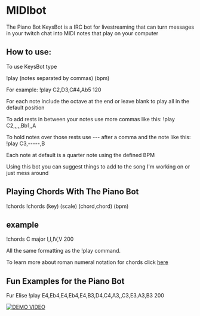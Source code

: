 # MIDIbot

The Piano Bot
KeysBot is a IRC bot for livestreaming that can turn messages in your twitch chat into MIDI notes that play on your computer


## How to use:

To use KeysBot type

!play (notes separated by commas) (bpm)

For example: !play C2,D3,C#4,Ab5 120

For each note include the octave at the end or leave blank to play all in the default position

To add rests in between your notes use more commas like this: !play C2,,,,,Bb1,,A

To hold notes over those rests use --- after a comma and the note like this: !play C3,-----,B

Each note at default is a quarter note using the defined BPM

Using this bot you can suggest things to add to the song I'm working on or just mess around

## Playing Chords With The Piano Bot
!chords
!chords (key) (scale) (chord,chord) (bpm)

## example
!chords C major I,I,IV,V 200

All the same formatting as the !play command.

To learn more about roman numeral notation for chords click [here](https://peterburk.github.io/chordProgressions/index.html#1e)

## Fun Examples for the Piano Bot
Fur Elise
!play E4,Eb4,E4,Eb4,E4,B3,D4,C4,A3,,C3,E3,A3,B3 200

[![DEMO VIDEO](http://img.youtube.com/vi/yFoBNKs5YSQ/0.jpg)](http://www.youtube.com/watch?v=yFoBNKs5YSQ "Quick MIDI chat bot demo")
